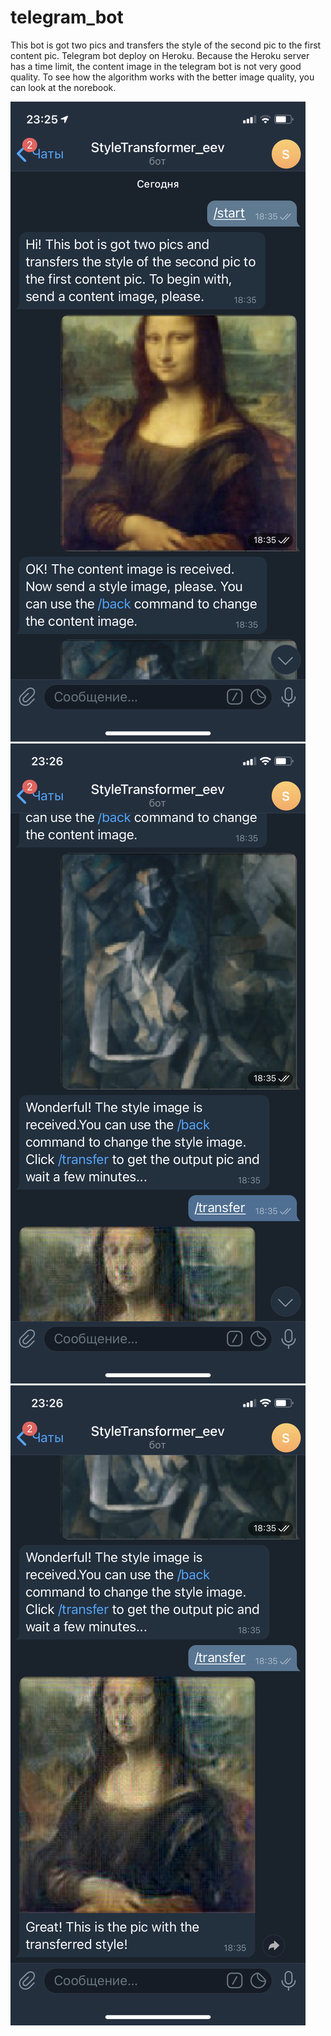 # telegram_bot

This bot is got two pics and transfers the style of the second pic to the first content pic. Telegram bot deploy on Heroku. Because the Heroku server has a time limit, the content image in the telegram bot is not very good quality. To see how the algorithm works with the better image quality, you can look at the norebook.

<img src="https://github.com/eemlnv/telegram_bot/blob/main/screenshots/1.PNG">

<img src="https://github.com/eemlnv/telegram_bot/blob/main/screenshots/2.PNG">

<img src="https://github.com/eemlnv/telegram_bot/blob/main/screenshots/3.PNG">
